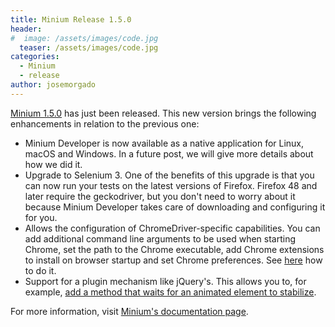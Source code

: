 ```yaml
---
title: Minium Release 1.5.0
header:
#  image: /assets/images/code.jpg
  teaser: /assets/images/code.jpg
categories:
  - Minium
  - release
author: josemorgado
---
```


[Minium 1.5.0](https://github.com/viltgroup/minium-developer/releases/tag/minium-developer-1.5.0) has just been released. This new version brings the following enhancements in relation to the previous one:

* Minium Developer is now available as a native application for Linux, macOS and Windows. In a future post, we will give more details about how we did it.
* Upgrade to Selenium 3. One of the benefits of this upgrade is that you can now run your tests on the latest versions of Firefox. Firefox 48 and later require the geckodriver, but you don't need to worry about it because Minium Developer takes care of downloading and configuring it for you.
* Allows the configuration of ChromeDriver-specific capabilities. You can add additional command line arguments to be used when starting Chrome, set the path to the Chrome executable, add Chrome extensions to install on browser startup and set Chrome preferences. See [here](http://minium.vilt.io/docs/developer/minium-developer/#chrome) how to do it.
* Support for a plugin mechanism like jQuery's. This allows you to, for example, [add a method that waits for an animated element to stabilize](http://minium.vilt.io/docs/code-samples/snippets/#add-new-methods-to-elements).

For more information, visit [Minium's documentation page](http://minium.vilt.io/docs/).
